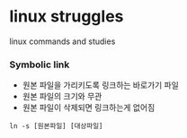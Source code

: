 linux struggles
=======
linux commands and studies  

### Symbolic link
* 원본 파일을 가리키도록  링크하는 바로가기 파일
* 원본 파일의 크기와 무관
* 원본 파일이 삭제되면 링크하는게 없어짐 
```commandline
ln -s [원본파일] [대상파일]
```